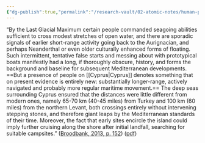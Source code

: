 ```yaml
---
{"dg-publish":true,"permalink":"/research-vault/02-atomic-notes/human-presence-on-cyprus-by-11-000-bce-indicates-more-regular-and-longer-distance-maritime-movement/"}
---
```


“By the Last Glacial Maximum certain people commanded seagoing abilities sufficient to cross modest stretches of open water, and there are sporadic signals of earlier short-range activity going back to the Aurignacian, and perhaps Neanderthal or even older culturally enhanced forms of floating. Such intermittent, tentative false starts and messing about with prototypical boats manifestly had a long, if thoroughly obscure, history, and forms the background and baseline for subsequent Mediterranean developments. ==But a presence of people on [[Cyprus\|Cyprus]] denotes something that on present evidence is entirely new: substantially longer-range, actively navigated and probably more regular maritime movement.== The deep seas surrounding Cyprus ensured that the distances were little different from modern ones, namely 65-70 km (40-45 miles) from Turkey and 100 km (60 miles) from the northern Levant, both crossings entirely without intervening stepping stones, and therefore giant leaps by the Mediterranean standards of their time. Moreover, the fact that early sites encircle the island could imply further cruising along the shore after initial landfall, searching for suitable campsites.” ([Broodbank, 2013, p. 152](zotero://select/library/items/IR54JIQG)) ([pdf](zotero://open-pdf/library/items/85K7BT2G?page=139&annotation=IRETU99U))